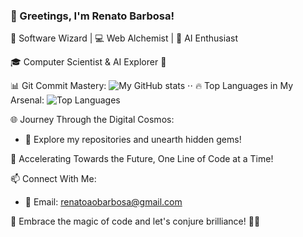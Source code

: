 ### 👋 Greetings, I'm Renato Barbosa!

🚀 Software Wizard | 💻 Web Alchemist | 🤖 AI Enthusiast

🎓 Computer Scientist & AI Explorer 🌠

📊 Git Commit Mastery:
![My GitHub stats](https://github-readme-stats.vercel.app/api?username=renato-55&show_icons=true&theme=transparent) ⋅⋅
🔥 Top Languages in My Arsenal:
![Top Languages](https://img.shields.io/github/languages/top/renato-55?color=success)

🌐 Journey Through the Digital Cosmos:
- 🌌 Explore my repositories and unearth hidden gems!

🚀 Accelerating Towards the Future, One Line of Code at a Time!

📫 Connect With Me:
- 📧 Email: renatoaobarbosa@gmail.com

🌟 Embrace the magic of code and let's conjure brilliance! 💫✨

